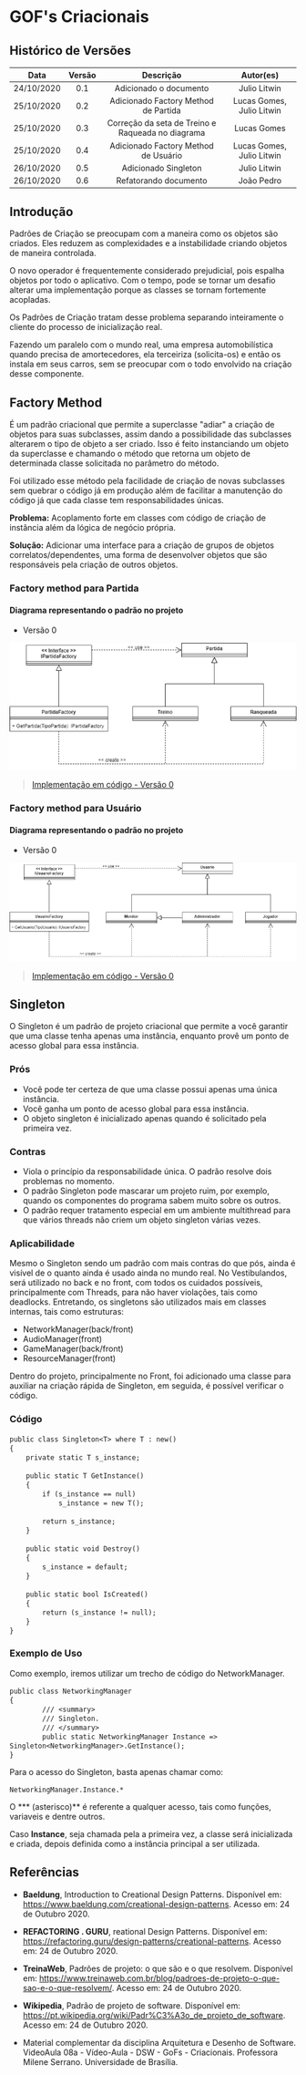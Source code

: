 # GOF's Criacionais

## Histórico de Versões

|   Data   | Versão |           Descrição           |             Autor(es)              |
|:--------:|:------:|:-----------------------------:|:----------------------------------:|
| 24/10/2020 | 0.1 | Adicionado o documento | Julio Litwin |
| 25/10/2020 | 0.2 | Adicionado Factory Method de Partida | Lucas Gomes, Julio Litwin |
| 25/10/2020 | 0.3 | Correção da seta de Treino e Raqueada no diagrama | Lucas Gomes |
| 25/10/2020 | 0.4 | Adicionado Factory Method de Usuário | Lucas Gomes, Julio Litwin |
| 26/10/2020 | 0.5 | Adicionado Singleton | Julio Litwin |
| 26/10/2020 | 0.6 | Refatorando documento | João Pedro |

## Introdução

Padrões de Criação se preocupam com a maneira como os objetos são criados. Eles reduzem as complexidades e a instabilidade criando objetos de maneira controlada.

O novo operador é frequentemente considerado prejudicial, pois espalha objetos por todo o aplicativo. Com o tempo, pode se tornar um desafio alterar uma implementação porque as classes se tornam fortemente acopladas.

Os Padrões de Criação tratam desse problema separando inteiramente o cliente do processo de inicialização real.

Fazendo um paralelo com o mundo real, uma empresa automobilística quando precisa de amortecedores, ela terceiriza (solicita-os) e então os instala em seus carros, sem se preocupar com o todo envolvido na criação desse componente.

## Factory Method
É um padrão criacional que permite a superclasse "adiar" a criação de objetos para suas subclasses, assim dando a possibilidade das subclasses alterarem o tipo de objeto a ser criado. Isso é feito instanciando um objeto da superclasse e chamando o método que retorna um objeto de determinada classe solicitada no parâmetro do método. 

Foi utilizado esse método pela facilidade de criação de novas subclasses sem quebrar o código já em produção além de facilitar a manutenção do código já que cada classe tem responsabilidades únicas.

**Problema:** Acoplamento forte em classes com código de criação de instância além da lógica de negócio própria.

**Solução:** Adicionar uma interface para a criação de grupos de objetos correlatos/dependentes, uma forma de desenvolver objetos que são responsáveis pela criação de outros objetos.


### Factory method para Partida
#### Diagrama representando o padrão no projeto
- Versão 0

![FactoryPartidaDiagrama](../img/diagramas/factory_method_partida_v0.png)

> [Implementação em código - Versão 0](./codigos/factory_partida_codigo_v0.md)


### Factory method para Usuário
#### Diagrama representando o padrão no projeto
- Versão 0

![FactoryPartidaDiagrama](../img/diagramas/factory_method_usuario_v0.png)

> [Implementação em código - Versão 0](./codigos/factory_usuario_codigo_v0.md)


## Singleton

O Singleton é um padrão de projeto criacional que permite a você garantir que uma classe tenha apenas uma instância, enquanto provê um ponto de acesso global para essa instância.

### Prós 
- Você pode ter certeza de que uma classe possui apenas uma única instância.
- Você ganha um ponto de acesso global para essa instância.
- O objeto singleton é inicializado apenas quando é solicitado pela primeira vez.

### Contras
- Viola o princípio da responsabilidade única. O padrão resolve dois problemas no momento.
- O padrão Singleton pode mascarar um projeto ruim, por exemplo, quando os componentes do programa sabem muito sobre os outros.
- O padrão requer tratamento especial em um ambiente multithread para que vários threads não criem um objeto singleton várias vezes.

### Aplicabilidade
Mesmo o Singleton sendo um padrão com mais contras do que pós, ainda é visível de o quanto ainda é usado ainda no mundo real. No Vestibulandos, será utilizado no back e no front, com todos os cuidados possíveis, principalmente com Threads, para não haver violações, tais como deadlocks. Entretando, os singletons são utilizados mais em classes internas, tais como estruturas: 

- NetworkManager(back/front)
- AudioManager(front)
- GameManager(back/front)
- ResourceManager(front)

Dentro do projeto, principalmente no Front, foi adicionado uma classe para auxiliar na criação rápida de Singleton, em seguida, é possível verificar o código.

### Código

```
public class Singleton<T> where T : new()
{
    private static T s_instance;

    public static T GetInstance()
    {
        if (s_instance == null) 
            s_instance = new T();

        return s_instance;
    }

    public static void Destroy()
    {
        s_instance = default;
    }

    public static bool IsCreated()
    {
        return (s_instance != null);
    }
}
```

### Exemplo de Uso
Como exemplo, iremos utilizar um trecho de código do NetworkManager.

```
public class NetworkingManager
{
        /// <summary>
        /// Singleton.
        /// </summary>
        public static NetworkingManager Instance => Singleton<NetworkingManager>.GetInstance();
}
```

Para o acesso do Singleton, basta apenas chamar como:

```
NetworkingManager.Instance.*
```

O *** (asterisco)** é referente a qualquer acesso, tais como funções, variaveis e dentre outros.

Caso **Instance**, seja chamada pela a primeira vez, a classe será inicializada e criada, depois definida como a instância principal a ser utilizada.

## Referências

- **Baeldung**, Introduction to Creational Design Patterns. Disponível em: <https://www.baeldung.com/creational-design-patterns>. Acesso em: 24 de Outubro 2020.

- **REFACTORING . GURU**, reational Design Patterns. Disponível em: <https://refactoring.guru/design-patterns/creational-patterns>. Acesso em: 24 de Outubro 2020.

- **TreinaWeb**, Padrões de projeto: o que são e o que resolvem. Disponível em: <https://www.treinaweb.com.br/blog/padroes-de-projeto-o-que-sao-e-o-que-resolvem/>. Acesso em: 24 de Outubro 2020.

- **Wikipedia**, Padrão de projeto de software. Disponível em: <https://pt.wikipedia.org/wiki/Padr%C3%A3o_de_projeto_de_software>. Acesso em: 24 de Outubro 2020.

- Material complementar da disciplina Arquitetura e Desenho de Software. VideoAula 08a - Vídeo-Aula - DSW - GoFs - Criacionais. Professora Milene Serrano. Universidade de Brasília.